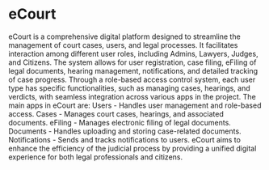 # eCourt
 eCourt is a comprehensive digital platform designed to streamline the management of court cases, users, and legal processes. It facilitates interaction among different user roles, including Admins, Lawyers, Judges, and Citizens. The system allows for user registration, case filing, eFiling of legal documents, hearing management, notifications, and detailed tracking of case progress. Through a role-based access control system, each user type has specific functionalities, such as managing cases, hearings, and verdicts, with seamless integration across various apps in the project.  The main apps in eCourt are:  Users - Handles user management and role-based access. Cases - Manages court cases, hearings, and associated documents. eFiling - Manages electronic filing of legal documents. Documents - Handles uploading and storing case-related documents. Notifications - Sends and tracks notifications to users. eCourt aims to enhance the efficiency of the judicial process by providing a unified digital experience for both legal professionals and citizens.
